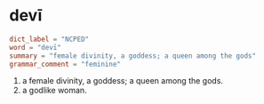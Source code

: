 # devī

``` toml
dict_label = "NCPED"
word = "devī"
summary = "female divinity, a goddess; a queen among the gods"
grammar_comment = "feminine"
```

1. a female divinity, a goddess; a queen among the gods.
2. a godlike woman.


